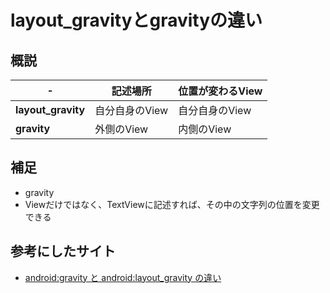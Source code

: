 # layout_gravityとgravityの違い

## 概説

-|記述場所       | 位置が変わるView |
---------------|------------------|-------------------------------------
**layout_gravity** | 自分自身のView   | 自分自身のView
**gravity**        | 外側のView       | 内側のView

## 補足

-   gravity
  -   Viewだけではなく、TextViewに記述すれば、その中の文字列の位置を変更できる

## 参考にしたサイト

- [android:gravity と android:layout_gravity の違い](http://www.tekboy.net/archives/1066)
